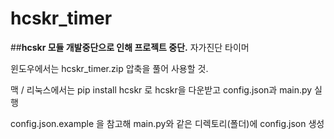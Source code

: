 # hcskr_timer

##**hcskr 모듈 개발중단으로 인해 프로젝트 중단.**
자가진단 타이머

윈도우에서는 hcskr_timer.zip 압축을 풀어 사용할 것.

맥 / 리눅스에서는 pip install hcskr 로 hcskr을 다운받고 config.json과 main.py 실행

config.json.example 을 참고해 main.py와 같은 디렉토리(폴더)에 config.json 생성
